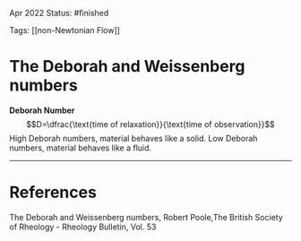 Apr 2022
Status: #finished  

Tags: [[non-Newtonian Flow]]

# The Deborah and Weissenberg numbers
**Deborah Number**
$$D=\dfrac{\text{time of relaxation}}{\text{time of observation}}$$
High Deborah numbers, material behaves like a solid.
Low Deborah numbers, material behaves like a fluid. 


---
# References
The Deborah and Weissenberg numbers, Robert Poole,The British Society of Rheology - Rheology Bulletin, Vol. 53